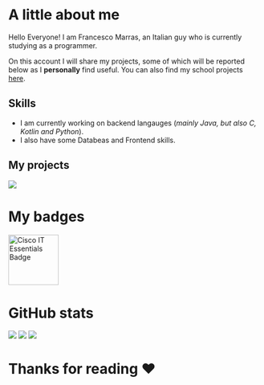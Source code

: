 <h1>A little about me</h1>

<p>Hello Everyone! I am Francesco Marras, an Italian guy who is currently studying as a programmer.</p>

<p>On this account I will share my projects, some of which will be reported below as I <strong>personally</strong> find useful.  
You can also find my school projects <a href="https://github.com/Achille004-School">here</a>.</p>

<h2>Skills</h2>
<ul>
  <li>I am currently working on backend langauges (<i>mainly Java, but also C, Kotlin and Python</i>).</li>
  <li>I also have some Databeas and Frontend skills.</li>
</ul>

<h2>My projects</h2>

<a href="https://github.com/Achille004/PasswordManager" target="_blank">
  <img src="https://github-readme-stats.vercel.app/api/pin/?username=Achille004&repo=PasswordManager&bg_color=DEG,8A2387,E94057,F27121&title_color=FFF&text_color=FFF&icon_color=FFF"/>
</a>

<h1>My badges</h1>

<a href="https://www.credly.com/badges/7726a818-03c3-4c8f-ad44-c338cbdc05bd/public_url" target="_blank">
    <img width="100em" height="100em" alt="Cisco IT Essentials Badge" src="https://images.credly.com/images/04e8034c-81f5-4f7f-ab23-e8b428c31ce9/ITE.png">
</a>

<h1>GitHub stats</h1>

<img src="https://github-readme-stats.vercel.app/api?username=Achille004&show_icons=true&&custom_title=Github%20Stats&bg_color=DEG,8A2387,E94057,F27121&title_color=FFF&text_color=FFF&icon_color=FFF">
<img src="https://github-readme-stats.vercel.app/api/top-langs/?username=Achille004&layout=compact&card_width=445&bg_color=DEG,8A2387,E94057,F27121&title_color=FFF&text_color=FFF&icon_color=FFF">
<img src="https://github-readme-stats.vercel.app/api/wakatime?username=Achille004&layout=compact&card_width=445&bg_color=DEG,8A2387,E94057,F27121&title_color=FFF&text_color=FFF&icon_color=FFF">

<h1>Thanks for reading ❤️</h1>
